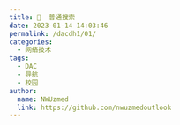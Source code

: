 ```yaml
---
title: 🔎  普通搜索
date: 2023-01-14 14:03:46
permalink: /dacdh1/01/
categories: 
  - 网络技术
tags: 
  - DAC
  - 导航
  - 校园
author: 
  name: NWUzmed
  link: https://github.com/nwuzmedoutlook
---
```


<ClientOnly>
  <Card :cardData="cardData0" :cardListSize=4 carTitlColor="#000" carHoverColor="#000" />
</ClientOnly>

<script>
export default {
  data() {
    return {
      cardData0: [
        {
          id: "0",
          cardSrc: "http://www.baidu.com/",
          cardName: "百度",
          cardContent:
            "百度——全球最大的中文搜索引擎及最大的中文网站，全球领先的人工智能公司",
        },
{cardSrc: "https://www.baidu.com/", cardImgSrc: "https://api.xinac.net/icon/?url=https://www.baidu.com/", cardName: "百度", cardContent: "全球最大的中文搜索引擎",},
{cardSrc: "http://www.22hd.com/", cardImgSrc: "https://api.xinac.net/icon/?url=http://www.22hd.com/", cardName: "华度", cardContent: "全球语言自动翻译，270多个引擎自由切换",},
{cardSrc: "https://www.egouz.com/search/", cardImgSrc: "https://api.xinac.net/icon/?url=https://www.egouz.com/search/", cardName: "eGouz", cardContent: "国内、国外搜索引擎网址导航",},
{cardSrc: "https://search.chongbuluo.com/", cardImgSrc: "https://api.xinac.net/icon/?url=https://search.chongbuluo.com/", cardName: "虫部落·快搜", cardContent: "搜索快人一步",},
{cardSrc: "https://search.guidebook.top/", cardImgSrc: "https://api.xinac.net/icon/?url=https://search.guidebook.top/", cardName: "Guidebook搜索", cardContent: "让搜索更高效！",},
{cardSrc: "http://so.cnzzla.com/", cardImgSrc: "https://api.xinac.net/icon/?url=http://so.cnzzla.com/", cardName: "站长啦全能搜", cardContent: "百度谷歌一起搜 - 搜索引擎大全!各大搜索引擎一键搜索!",},
{cardSrc: "http://sou.xxmd.com/", cardImgSrc: "https://api.xinac.net/icon/?url=http://sou.xxmd.com/", cardName: "专业聚合搜索引擎平台", cardContent: "支持多窗口同时操作！",},
{cardSrc: "http://www.zhoublog.cn/", cardImgSrc: "https://api.xinac.net/icon/?url=http://www.zhoublog.cn/", cardName: "搜索引擎大全", cardContent: "国外搜索引擎大全与中文搜索引擎大全的权威收集",},
{cardSrc: "https://www.hedasudi.com/", cardImgSrc: "https://api.xinac.net/icon/?url=https://www.hedasudi.com/", cardName: "搜索引擎大全", cardContent: "bt搜索大全 图片搜索大全 国外搜索大全 小说搜索大全 电影搜索大全 购物搜索大全 其它搜索引擎",},
{cardSrc: "https://cn.bing.com/", cardImgSrc: "https://api.xinac.net/icon/?url=https://cn.bing.com/", cardName: "必应", cardContent: "国际领先的搜索引擎",},
{cardSrc: "https://www.sogou.com/", cardImgSrc: "https://api.xinac.net/icon/?url=https://www.sogou.com/", cardName: "搜狗", cardContent: "全球第三代互动式搜索引擎",},
{cardSrc: "https://www.wuzhuiso.com/", cardImgSrc: "https://api.xinac.net/icon/?url=https://www.wuzhuiso.com/", cardName: "无追搜索", cardContent: "开启不被追踪的隐私保护搜索",},
{cardSrc: "https://www.ecosia.org/", cardImgSrc: "https://api.xinac.net/icon/?url=https://www.ecosia.org/", cardName: "Ecosia", cardContent: "the search engine that plants trees",},
{cardSrc: "https://search.ahau.cf/", cardImgSrc: "https://api.xinac.net/icon/?url=https://search.ahau.cf/", cardName: "Wikipedia", cardContent: "维基百科",},
{cardSrc: "https://www.google-fix.com/", cardImgSrc: "https://api.xinac.net/icon/?url=https://www.google-fix.com/", cardName: "Google", cardContent: "镜像之一",},
{cardSrc: "https://www.so.com/", cardImgSrc: "https://api.xinac.net/icon/?url=https://www.so.com/", cardName: "360", cardContent: "安全、精准、可信赖的新一代搜索引擎",},
{cardSrc: "http://www.lsdhss.com/", cardImgSrc: "https://api.xinac.net/icon/?url=http://www.lsdhss.com/", cardName: "猎手导航搜索", cardContent: "史上最强大的资源搜索引擎",},
{cardSrc: "https://quark.sm.cn/", cardImgSrc: "https://api.xinac.net/icon/?url=https://quark.sm.cn/", cardName: "神马", cardContent: "专注于移动互联网的搜索引擎",},
{cardSrc: "https://github.com/", cardImgSrc: "https://api.xinac.net/icon/?url=https://github.com/", cardName: "GitHub", cardContent: "轻易地找到海量的开源代码",},
{cardSrc: "https://www.csdn.net/", cardImgSrc: "https://api.xinac.net/icon/?url=https://www.csdn.net/", cardName: "CSDN", cardContent: "原创博客、精品问答、职业培训、技术论坛、资源下载等",},
{cardSrc: "https://onelive.fuyeor.com/", cardImgSrc: "https://api.xinac.net/icon/?url=https://onelive.fuyeor.com/", cardName: "OneLive搜索", cardContent: "发现不一样的精彩 · Fuyeor OneLive Search",},
{cardSrc: "https://www.sanzhima.com/", cardImgSrc: "https://api.xinac.net/icon/?url=https://www.sanzhima.com/", cardName: "Sanzhima", cardContent: "google.com hot keyword search information",},
{cardSrc: "https://scholar.niostack.com/", cardImgSrc: "https://api.xinac.net/icon/?url=https://scholar.niostack.com/", cardName: "NIOSTACK", cardContent: "谷歌搜索镜像_Google镜像站",},
{cardSrc: "https://www.mbalib.com/", cardImgSrc: "https://api.xinac.net/icon/?url=https://www.mbalib.com/", cardName: "MBA智库", cardContent: "管理者专业学习成长平台",},
{cardSrc: "https://www.dogedoge.com/", cardImgSrc: "https://api.xinac.net/icon/?url=https://www.dogedoge.com/", cardName: "多吉", cardContent: "DogeDoge检索，不追踪，不误导。",},
{cardSrc: "https://so.toutiao.com/", cardImgSrc: "https://api.xinac.net/icon/?url=https://so.toutiao.com/", cardName: "头条", cardContent: "不只是搜新闻",},
{cardSrc: "https://chi.jinzhao.wiki/wiki/", cardImgSrc: "https://api.xinac.net/icon/?url=https://chi.jinzhao.wiki/wiki/", cardName: "维基百科1", cardContent: "自由的百科全书",},
{cardSrc: "https://zh.wikipedia.iwiki.eu.org/", cardImgSrc: "https://api.xinac.net/icon/?url=https://zh.wikipedia.iwiki.eu.org/", cardName: "维基百科2", cardContent: "自由的百科全书",},
{cardSrc: "http://www.eryi.org/", cardImgSrc: "https://api.xinac.net/icon/?url=http://www.eryi.org/", cardName: "搜索引擎网站大全", cardContent: "全球搜索引擎大全",},
{cardSrc: "https://www.gobaidugle.com/", cardImgSrc: "https://api.xinac.net/icon/?url=https://www.gobaidugle.com/", cardName: "联合", cardContent: "多搜多重对比聚合联合搜索引擎",},
{cardSrc: "https://search.qinggl.com/", cardImgSrc: "https://api.xinac.net/icon/?url=https://search.qinggl.com/", cardName: "轻略搜索", cardContent: "垂直搜索引擎大全 - 聚合搜索",},
{cardSrc: "https://mijisou.com/", cardImgSrc: "https://api.xinac.net/icon/?url=https://mijisou.com/", cardName: "密迹", cardContent: "一个不追踪你的搜索引擎",},
{cardSrc: "http://www.chinaso.com/", cardImgSrc: "https://api.xinac.net/icon/?url=http://www.chinaso.com/", cardName: "中国搜索", cardContent: "国家权威搜索引擎",},
{cardSrc: "http://www.sssoou.com/", cardImgSrc: "https://api.xinac.net/icon/?url=http://www.sssoou.com/", cardName: "telegram", cardContent: "可以搜索电影、网盘、教程等资源",},
{cardSrc: "https://www.xiaoso.net/", cardImgSrc: "https://api.xinac.net/icon/?url=https://www.xiaoso.net/", cardName: "小不点搜索", cardContent: "正版资源搜索引擎 - 好资源一网打尽",},
{cardSrc: "https://yandex.com/", cardImgSrc: "https://api.xinac.net/icon/?url=https://yandex.com/", cardName: "Yandex", cardContent: "俄罗斯最大搜索引擎",},
{cardSrc: "https://www.naver.com/", cardImgSrc: "https://api.xinac.net/icon/?url=https://www.naver.com/", cardName: "NAVER", cardContent: "韩国搜索引擎",},
{cardSrc: "https://www.ask.jp/", cardImgSrc: "https://api.xinac.net/icon/?url=https://www.ask.jp/", cardName: "Ask日本", cardContent: "どうぞおたずねください",},
{cardSrc: "https://www.search.ask.com/", cardImgSrc: "https://api.xinac.net/icon/?url=https://www.search.ask.com/", cardName: "Ask.com", cardContent: "支持自然提问的搜索引擎",},
{cardSrc: "https://smp-search.fresheye.com/", cardImgSrc: "https://api.xinac.net/icon/?url=https://smp-search.fresheye.com/", cardName: "ウェブ検索", cardContent: "日本Fresheye搜索引擎",},
{cardSrc: "https://duckduckgo.com/", cardImgSrc: "https://api.xinac.net/icon/?url=https://duckduckgo.com/", cardName: "DuckDuckGo", cardContent: "隐私保护，化繁为简。",},
{cardSrc: "https://www.aol.com/", cardImgSrc: "https://api.xinac.net/icon/?url=https://www.aol.com/", cardName: "AOL", cardContent: "美国在线旗下搜索引擎网站",},
{cardSrc: "https://www.webcrawler.com/", cardImgSrc: "https://api.xinac.net/icon/?url=https://www.webcrawler.com/", cardName: "WebCrawler Search", cardContent: "网络爬虫搜索",},
{cardSrc: "https://lookao.com/", cardImgSrc: "https://api.xinac.net/icon/?url=https://lookao.com/", cardName: "Lookao", cardContent: "本来无一物，何处惹尘埃。",},
{cardSrc: "https://www.yongzin.com/", cardImgSrc: "https://api.xinac.net/icon/?url=https://www.yongzin.com/", cardName: "ཡོངས་འཛིན་འཚོལ་བཤེར།", cardContent: "YongZin云藏|藏文搜索引擎",},
{cardSrc: "http://www.sowang.com/link.htm", cardImgSrc: "https://api.xinac.net/icon/?url=http://www.sowang.com/link.htm", cardName: "搜网", cardContent: "中文搜索引擎指南网",},
{cardSrc: "https://magi.com/", cardImgSrc: "https://api.xinac.net/icon/?url=https://magi.com/", cardName: "Magi", cardContent: "用AI梳理互联网的知识引擎",},
{cardSrc: "https://www.qwant.com/", cardImgSrc: "https://api.xinac.net/icon/?url=https://www.qwant.com/", cardName: "Qwant", cardContent: "尊重您隐私的搜索引擎",},
{cardSrc: "http://www.sopdf.com/", cardImgSrc: "https://api.xinac.net/icon/?url=http://www.sopdf.com/", cardName: "soPDF", cardContent: "PDF Search Engine",},
{cardSrc: "https://www.vsti.cn/", cardImgSrc: "https://api.xinac.net/icon/?url=https://www.vsti.cn/", cardName: "音源网", cardContent: "专业的音源搜索引擎",},
{cardSrc: "https://www.itslaw.com/home", cardImgSrc: "https://api.xinac.net/icon/?url=https://www.itslaw.com/home", cardName: "无讼案例", cardContent: "随时随地快速检索案例法规",},
{cardSrc: "https://goobe.io/", cardImgSrc: "https://api.xinac.net/icon/?url=https://goobe.io/", cardName: "Goobe", cardContent: "为程序员服务的互联网搜索引擎",},
{cardSrc: "https://1024ss.com/", cardImgSrc: "https://api.xinac.net/icon/?url=https://1024ss.com/", cardName: "1024搜索", cardContent: "程序员专用搜索引擎!",},
{cardSrc: "https://s.geekbang.org/", cardImgSrc: "https://api.xinac.net/icon/?url=https://s.geekbang.org/", cardName: "极客搜索", cardContent: "针对极客邦科技的全站内容资源的轻量搜索引擎",},
{cardSrc: "https://www.similarsitesearch.com/cn/", cardImgSrc: "https://api.xinac.net/icon/?url=https://www.similarsitesearch.com/cn/", cardName: "SimilarSiteSearch", cardContent: "寻找相似网站的最好工具",},
{cardSrc: "https://jikipedia.com/", cardImgSrc: "https://api.xinac.net/icon/?url=https://jikipedia.com/", cardName: "小鸡词典", cardContent: "查网络流行语，就上小鸡词典",},
{cardSrc: "https://h.bkzx.cn/", cardImgSrc: "https://api.xinac.net/icon/?url=https://h.bkzx.cn/", cardName: "中国大百科全书数据库", cardContent: "中国大百科全书数据库",},

      ],
    };
  },
};
</script>
